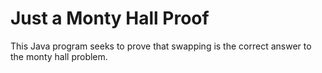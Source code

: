 # Just a Monty Hall Proof

This Java program seeks to prove that swapping is the correct answer to the monty hall problem.
